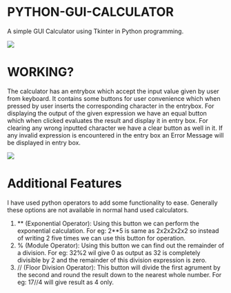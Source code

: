 # PYTHON-GUI-CALCULATOR
A simple GUI Calculator using Tkinter in Python programming.




![](https://github.com/shubham4-9/Codsoft-Internship/blob/main/Calculator/images/Screenshot%20(37).png)



# WORKING?
The calculator has an entrybox which accept the input value given by user from keyboard. It contains some buttons for user convenience which when pressed by user inserts the corresponding character in the entrybox. For displaying the output of the given expression we have an equal button which when clicked evaluates the result and display it in entry box. For clearing any wrong inputted character we have a clear button as well in it. 
If any invalid expression is encountered in the entry box an Error Message will be displayed in entry box.




![](https://github.com/shubham4-9/Codsoft-Internship/blob/main/images/Screenshot%20(38).png)


# Additional Features
I have used python operators to add some functionality to ease. Generally these options are not available in normal hand used calculators.
1. ** (Exponential Operator): Using this button we can perform the exponential calculation. For eg: 2**5 is same as 2x2x2x2x2 so instead of writing  2 five times we can use this button for operation.
2. % (Module Operator): Using this button we can find out the remainder of a division. For eg: 32%2 wil give 0 as output as 32 is completely divisible by 2 and the remainder of this division expression is zero.
3. // (Floor Division Operator): This button will divide the first agrument by the second and round the result down to the nearest whole number. For eg: 17//4 will give result as 4 only.
